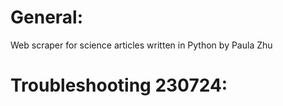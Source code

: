 # General:
Web scraper for science articles written in Python by Paula Zhu

# Troubleshooting 230724: